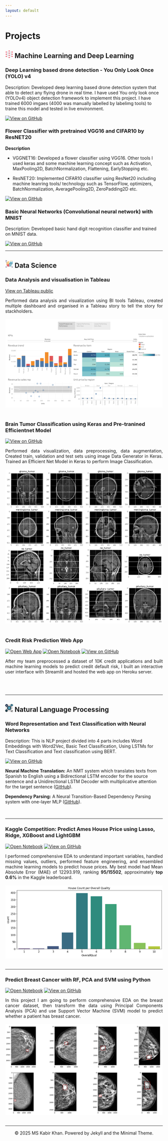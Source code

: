 ```yaml
---
layout: default
---
```

# Projects


## <img src="assets\img\image-2.png" alt="Machine Learning and Deep Learning" width="25" style="height: auto;"> Machine Learning and Deep Learning

### Deep Learning based drone detection - You Only Look Once (YOLO) v4

Description: Developed deep learning based drone detection system that able to detect any flying drone in real time. I have used You only look once (YOLOv4) object detection framework to implement this project. I have trained 6000 imgaes (4000 was manually labelled by labelimg tools) to traine this model and tested in live environment.

[![View on GitHub](https://img.shields.io/badge/GitHub-View_on_GitHub-blue?logo=GitHub)](https://github.com/mskabirkhan/data-science-machine-learning-projects/blob/master/Drone_80_20_Dataset.ipynb)


### Flower Classifier with pretrained VGG16 and CIFAR10 by ResNET20

**Description**

- VGGNET16: Developed a flower classifier using VGG16. Other tools I used keras and some machine learning concept such as Activation, MaxPooling2D, BatchNormalization, Flattening, EarlyStopping etc.

- ResNET20: Implemented CIFAR10 classifier using ResNet20 including machine leanring tools/ technology such as TensorFlow, optimizers, BatchNormalization, AveragePooling2D, ZeroPadding2D etc.

[![View on GitHub](https://img.shields.io/badge/GitHub-View_on_GitHub-blue?logo=GitHub)](https://github.com/mskabirkhan/data-science-machine-learning-projects/blob/master/ResNET_20_cifar10.ipynb)

### Basic Neural Networks (Convolutional neural network) with MNIST

Description: Developed basic hand digit recognition classifier and trained on MNIST data. 

[![View on GitHub](https://img.shields.io/badge/GitHub-View_on_GitHub-blue?logo=GitHub)](https://github.com/mskabirkhan/Basic-Neural-Networks-CNN-with-MNIST)


---
## <img src="assets\img\image-3.png" alt="Data Science" width="25" style="height: auto;"> Data Science


### Data Analysis and visualisation in Tableau
[View on Tableau public](https://public.tableau.com/app/profile/shahriar.kabir.kha/viz/ProductLinePerformance_16320555974560/ProductLinePerformance)

<div style="text-align: justify">Performed data analysis and visualization using BI tools Tableau, created multiple dashboard and organised in a Tableau story to tell the story for stackholders.</div>

<br>
<center><img src="assets\img\Product Line Performance.png"/></center>
<br>


### Brain Tumor Classification using Keras and Pre-tranined Efficientnet Model

[![View on GitHub](https://img.shields.io/badge/GitHub-View_on_GitHub-blue?logo=GitHub)](https://github.com/mskabirkhan/Data-science-machine-learning-projects/blob/master/Brain_Tumor_Classification.ipynb)

<div style="text-align: justify">Performed data visualization, data preprocessing, data augmentation, Created train, validation and test sets using image Data Generator in Keras. Trained an Efficient Net Model in Keras to perform Image Classification.</div>
<br>
<center><img src="assets\img\image.png"/></center>
<br>

### Credit Risk Prediction Web App

[![Open Web App](https://img.shields.io/badge/Heroku-Open_Web_App-blue?logo=Heroku)](http://credit-risk.herokuapp.com/)
[![Open Notebook](https://img.shields.io/badge/Jupyter-Open_Notebook-blue?logo=Jupyter)]()
[![View on GitHub](https://img.shields.io/badge/GitHub-View_on_GitHub-blue?logo=GitHub)](https:redit-risk-prediction)

<div style="text-align: justify">After my team preprocessed a dataset of 10K credit applications and built machine learning models to predict credit default risk, I built an interactive user interface with Streamlit and hosted the web app on Heroku server.</div>

<br>
<center><img src=""/></center>
<br>

---
## <img src="assets\img\image-4.png" alt="Natural Language Processing" width="25" style="height: auto;"> Natural Language Processing

### Word Representation and Text Classification with Neural Networks

Description: This is NLP project divided into 4 parts includes Word Embeddings with Word2Vec, Basic Text Classification, Using LSTMs for Text Classification and Text classification using BERT.

[![View on GitHub](https://img.shields.io/badge/GitHub-View_on_GitHub-blue?logo=GitHub)](https://github.com/mskabirkhan/Word-Representation-and-Text-Classification-with-Neural-Networks)

**Neural Machine Translation:** An NMT system which translates texts from Spanish to English using a Bidirectional LSTM encoder for the source sentence and a Unidirectional LSTM Decoder with multiplicative attention for the target sentence ([GitHub]()).

**Dependency Parsing:** A Neural Transition-Based Dependency Parsing system with one-layer MLP ([GitHub]()).

<center><img src=""/></center>

---
### Kaggle Competition: Predict Ames House Price using Lasso, Ridge, XGBoost and LightGBM

[![Open Notebook](https://img.shields.io/badge/Jupyter-Open_Notebook-blue?logo=Jupyter)](projects/ames-house-price.html)
[![View on GitHub](https://img.shields.io/badge/GitHub-View_on_GitHub-blue?logo=GitHub)](httpsaggle-house-price/blob/master/ames-house-price.ipynb)

<div style="text-align: justify">I performed comprehensive EDA to understand important variables, handled missing values, outliers, performed feature engineering, and ensembled machine learning models to predict house prices. My best model had Mean Absolute Error (MAE) of 12293.919, ranking <b>95/15502</b>, approximately <b>top 0.6%</b> in the Kaggle leaderboard.</div>
<br>
<center><img src="assets\img\ames-house-price.png"/></center>
<br>

---

### Predict Breast Cancer with RF, PCA and SVM using Python

[![Open Notebook](https://img.shields.io/badge/Jupyter-Open_Notebook-blue?logo=Jupyter)](projects/breast-cancer.html)
[![View on GitHub](https://img.shields.io/badge/GitHub-View_on_GitHub-blue?logo=GitHub)](predict-breast-cancer-with-rf-pca-svm/blob/master/breast-cancer.ipynb)

<div style="text-align: justify">In this project I am going to perform comprehensive EDA on the breast cancer dataset, then transform the data using Principal Components Analysis (PCA) and use Support Vector Machine (SVM) model to predict whether a patient has breast cancer.</div>
<br>
<center><img src="assets\img\breast-cancer.png"/></center>
<br>

---

<center>© 2025 MS Kabir Khan. Powered by Jekyll and the Minimal Theme.</center>
